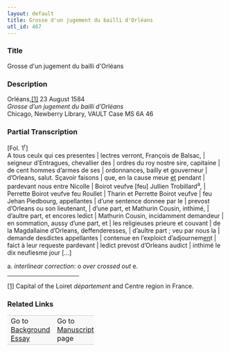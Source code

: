 ```yaml
---  
layout: default  
title: Grosse d'un jugement du bailli d'Orléans  
utl_id: 467
---
```


### Title

Grosse d'un jugement du bailli d'Orléans

### Description

<p>Orléans,<a href="#_ftn1" name="_ftnref1" title="" id="_ftnref1">[1]</a> 23 August 1584<br /><em>Grosse d’un jugement du bailli d’Orléans</em><br />
Chicago, Newberry Library, VAULT Case MS 6A 46</p>



### Partial Transcription

<p>[Fol. 1<sup>r</sup>]<br />
A tous ceulx qui ces presentes | lectres verront, François de Balsac, | seigneur d’Entragues, chevallier des | ordres du roy nostre sire, capitaine | de cent hommes d’armes de ses | ordonnances, bailly et gouverneur | d’Orleans, salut. Sçavoir faisons | que, en la cause meue <u>et</u> pendant | pardevant nous entre Nicolle | Boirot veufve [feu] Jullien Trobillard<sup>a</sup>, | Perrette Boirot veufve feu Roullet | Tharin et Perrette Boirot veufve | feu Jehan Piedbourg, appellantes | d’une sentence donnee par le | prevost d’Orleans ou son lieutenant, | d’une part, et Mathurin Cousin, inthimé, | d’aultre part, et encores ledict | Mathurin Cousin, incidamment demandeur | en sommation, aussy d’une part, et | les religieuses prieure et couvant | de la Magdallaine d’Orleans, deffenderesses, | d’aultre part ; veu par nous la | demande desdictes appellantes | contenue en l’exploict d’adjournem<u>en</u>t | faict à leur requeste pardevant | ledict prevost d’Orleans audict | inthimé le dix neufiesme jour […]</p>
<p>a. <em>interlinear correction</em>: o <em>over</em> <em>crossed out </em>e.</p>
<div>
<hr align="left" size="1" width="33%" /><div id="ftn1"><a href="#_ftnref1" name="_ftn1" title="" id="_ftn1">[1]</a> Capital of the Loiret <em>département</em> and Centre region in France.

</div>
</div>


### Related Links

<table border="0.5" cellpadding="1" cellspacing="1" style="width: 200px; background-color:#F8F8F8;">
    <tbody style="border-color:#ccc">
        <tr style="border-color:#ccc">
            <td>Go to <a href="https://centerfordigitalhumanities.github.io/Newberry-French-paleography/essay/467" target="_blank">Background Essay</a></td>
            <td>Go to <a href="https://centerfordigitalhumanities.github.io/Newberry-French-paleography/www/record.html?id=467" target="_blank">Manuscript</a> page</td>
        </tr>
    </tbody>
</table>
